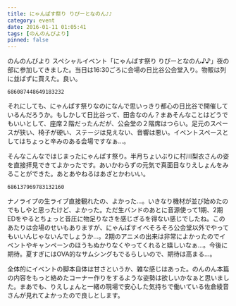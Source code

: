 ```yaml
---
title: にゃんぱす祭り りぴーとなのん♪♪
category: event
date: 2016-01-11 01:05:41
tags: [のんのんびより]
pinned: false
---
```


<p>のんのんびより スペシャルイベント「にゃんぱす祭り りぴーとなのん♪♪」夜の部に参加してきました。当日は16:30ごろに会場の日比谷公会堂入り。物販は列に並ばずに買えた。良い。</p>

```twitter
686087448649183232
```

<p>それにしても、にゃんぱす祭りなのになんで思いっきり都心の日比谷で開催しているんだろうか。もしかして日比谷って、田舎なのん？まあそんなことはどうでもいいとして、座席２階だったんだが、公会堂の２階席はつらい。足元のスペースが狭い、椅子が硬い、ステージは見えない、音響は悪い。イベントスペースとしてはちょっと辛みのある会場ですなぁ...。</p>

<p>そんなこんなではじまったにゃんぱす祭り。半月ちょいぶりに村川梨衣さんの姿を直接拝見できてよかったです。あいかわらずの元気で真面目なりえしょんをみることができた。あとあやねるはあざとかわいい。</p>

```twitter
686137969783132160
```

<p>ナノライプの生ライブ直接観れたの、よかった...。いきなり機材が並び始めたのでもしやと思ったけど、よかった。ただ生バンドのあとに音源使って1期、2期EDをやるとちょっと音圧に物足りなさを感じざるを得ない感じでしたね。このあたりは会場のせいもありますが、にゃんぱすイベそろそろ公会堂以外でやってもいいんじゃないんでしょうか...。2期のアニメの出来は非常によかったのでイベントやキャンペーンのほうもぬかりなくやってくれると嬉しいなぁ...。今後に期待。夏すぎにはOVA的なサムシングもでるらしいので、期待は高まる...。</p>

<p>全体的にイベントの脚本自体は甘さというか、雑な感じはあった。のんのん本篇の内容をもっと絡めたコーナー作りをするような姿勢は欲しいかなぁと思いました。まあでも、りえしょんと一緒の現場で安心した気持ちで働いている佐倉綾音さんが見れてよかったので良しとします。</p>

